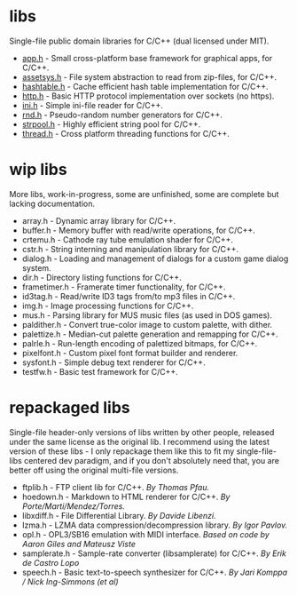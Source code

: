 # libs
Single-file public domain libraries for C/C++ (dual licensed under MIT).

* [app.h](docs/app.md) - Small cross-platform base framework for graphical apps, for C/C++.
* [assetsys.h](docs/assetsys.md) - File system abstraction to read from zip-files, for C/C++.
* [hashtable.h](docs/hashtable.md) - Cache efficient hash table implementation for C/C++.
* [http.h](docs/http.md) - Basic HTTP protocol implementation over sockets (no https).
* [ini.h](docs/ini.md) - Simple ini-file reader for C/C++.
* [rnd.h](docs/rnd.md) - Pseudo-random number generators for C/C++.
* [strpool.h](docs/strpool.md) - Highly efficient string pool for C/C++.
* [thread.h](docs/thread.md) - Cross platform threading functions for C/C++.


# wip libs
More libs, work-in-progress, some are unfinished, some are complete but lacking documentation.

* array.h - Dynamic array library for C/C++.
* buffer.h - Memory buffer with read/write operations, for C/C++.
* crtemu.h - Cathode ray tube emulation shader for C/C++.
* cstr.h - String interning and manipulation library for C/C++.
* dialog.h - Loading and management of dialogs for a custom game dialog system.
* dir.h - Directory listing functions for C/C++.
* frametimer.h - Framerate timer functionality, for C/C++.
* id3tag.h - Read/write ID3 tags from/to mp3 files in C/C++.
* img.h - Image processing functions for C/C++.
* mus.h - Parsing library for MUS music files (as used in DOS games).
* paldither.h - Convert true-color image to custom palette, with dither.
* palettize.h - Median-cut palette generation and remapping for C/C++.
* palrle.h - Run-length encoding of palettized bitmaps, for C/C++.
* pixelfont.h - Custom pixel font format builder and renderer.
* sysfont.h - Simple debug text renderer for C/C++.
* testfw.h - Basic test framework for C/C++.


# repackaged libs
Single-file header-only versions of libs written by other people, released under the same license as the original lib.
I recommend using the latest version of these libs - I only repackage them like this to fit my single-file-libs centered
dev paradigm, and if you don't absolutely need that, you are better off using the original multi-file versions.

* ftplib.h - FTP client lib for C/C++. *By Thomas Pfau.*
* hoedown.h - Markdown to HTML renderer for C/C++. *By Porte/Marti/Mendez/Torres.*
* libxdiff.h - File Differential Library. *By Davide Libenzi.*
* lzma.h - LZMA data compression/decompression library. *By Igor Pavlov.*
* opl.h - OPL3/SB16 emulation with MIDI interface. *Based on code by Aaron Giles and Mateusz Viste* 
* samplerate.h - Sample-rate converter (libsamplerate) for C/C++. *By Erik de Castro Lopo*
* speech.h - Basic text-to-speech synthesizer for C/C++. *By Jari Komppa / Nick Ing-Simmons (et al)*
